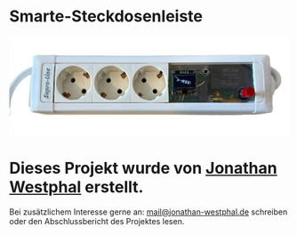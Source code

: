# Smarte-Steckdosenleiste

<img src="main_picture.png" alt="Logo">

# Dieses Projekt wurde von [Jonathan Westphal](https://jonathan-westphal.de/) erstellt.

Bei zusätzlichem Interesse gerne an: mail@jonathan-westphal.de schreiben oder den Abschlussbericht des Projektes lesen.


